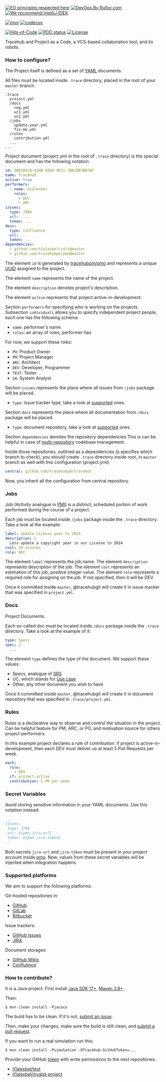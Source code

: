 [![EO principles respected here](https://www.elegantobjects.org/badge.svg)](https://www.elegantobjects.org)
[![DevOps By Rultor.com](http://www.rultor.com/b/trarcehubpm/tracehub)](http://www.rultor.com/p/tracehubpm/tracehub)
[![We recommend IntelliJ IDEA](https://www.elegantobjects.org/intellij-idea.svg)](https://www.jetbrains.com/idea/)

[![mvn](https://github.com/tracehubpm/tracehub/actions/workflows/mvn.yml/badge.svg)](https://github.com/tracehubpm/tracehub/actions/workflows/mvn.yml)
[![codecov](https://codecov.io/gh/tracehubpm/tracehub/graph/badge.svg?token=hXMw1jvPJo)](https://codecov.io/gh/tracehubpm/tracehub)

[![Hits-of-Code](https://hitsofcode.com/github/tracehubpm/tracehub)](https://hitsofcode.com/view/github/tracehubpm/tracehub)
[![PDD status](http://www.0pdd.com/svg?name=tracehubpm/tracehub)](http://www.0pdd.com/p?name=tracehubpm/tracehub)
[![License](https://img.shields.io/badge/license-MIT-green.svg)](https://github.com/tracehubpm/tracehub/blob/master/LICENSE.txt)

Tracehub and Project as a Code, a VCS-based collaboration tool, and its robots.

### How to configure?

The Project itself is defined as a set of [YAML](https://en.wikipedia.org/wiki/YAML) documents.

All files must be located inside `.trace` directory,
placed in the root of your `master` branch.

```text
.trace
  project.yml
  /docs
    req.yml
    uc1.yml
    uc2.yml
  /jobs
    update-year.yml
    fix-me.yml
  /rules
    contribution.yml
  ...
...
```

Project document (project.yml in the root of `.trace` directory) is the special document
and has the following notation:

```yaml
id: 5B0185CB-424B-42D4-9631-7B628B7BB78F
name: Tracehub
active: true
performers:
  - name: h1alexbel
    roles:
      - DEV
      - ARC
issues:
  type: JIRA
  url: ...
  token: ...
docs:
  type: Confluence
  url: ...
  token: ...
dependencies:
  - github.com/h1alexbel/cdit@master
  - github.com/tracehubpm/pmo@master
```

The element `id` is generated by [tracehubpm/pmo](https://github.com/tracehubpm/pmo)
and represents a unique [UUID](https://en.wikipedia.org/wiki/Universally_unique_identifier)
assigned to the project.

The element `name` represents the name of the project.

The element `description` denotes project's description.

The element `active` represents that project active-in-development.

Section `performers` for specifying who is working on the projects.
Subsection `individuals` allows you to specify independent project people, each one has
the following schema:
* `name`: performer's name
* `roles`: an array of roles, performer has

For now, we support these roles:
* `PO`: Product Owner
* `PM`: Project Manager
* `ARC`: Architect
* `DEV`: Developer, Programmer
* `TEST`: Tester
* `SA`: System Analyst


Section `issues` represents the place where all issues from `/jobs` package
will be placed.
* `type`: issue tracker type, take a look at [supported](#supported-platforms) ones.

Section `docs` represents the place where all documentation from `/docs` package
will be placed.
* `type`: document repository, take a look at [supported](#supported-platforms) ones.

Section `dependencies` denotes the repository dependencies
This is can be helpful in case of [multi-repository](https://www.gitkraken.com/blog/git-multi-repo-vs-git-mono-repo#git-multi-repo-pros-cons) codebase management.

Inside those repositories, outlined as a dependencies (`@` specifies which branch to check),
you should create `.trace` directory inside root, in `master` branch as well
with this configuration (project.yml):

```yaml
central: github.com/tracehubpm/tracebot
```
Now, you inherit all the configuration from central repository.

### Jobs

Job (Activity analogue in [PMI](https://www.pmi.org/pmbok-guide-standards/lexicon)) is a distinct,
scheduled portion of work performed during the course of a project.

Each job must be located inside `/jobs` package inside the `.trace` directory.
Take a look at the example:

```yaml
label: Update License year to 2024
description: |
  Lets update a copyright year in our License to 2024
cost: 20 minutes
role: ARC
```

The element `label` represents the job name.
The element `description` represents description of the job.
The element `cost` represents an estimation of this job, positive integer value.
The element `role` represents a required role for assigning on the job.
If not specified, then it will be DEV.

Once it committed inside `master`, @tracehubgit will create it in issue-tracker that was
specified in `project.yml`.

### Docs

Project Documents.

Each so-called doc must be located inside `/docs` package inside the `.trace` directory.
Take a look at the example of it:

```yaml
type: Specs
spec: |-
  ...
```

The element `type` defines the type of the document.
We support these values:
* Specs, analogue of [SRS](https://ieeexplore.ieee.org/document/278253)
* UC, which stands for [Use case](https://en.wikipedia.org/wiki/Use_case)
* Other, any other document you wish to have

Once it committed inside `master`, @tracehubgit will create it in document repository that was
specified in `.trace/project.yml`.

### Rules

Rules is a declarative way to observe and control
the situation in the project.
Can be helpful feature for PM, ARC, or PO, and
motivation source for others project-performers.

In this example project declares a rule of contribution:
if project is active-in-development, then
each DEV must deliver us at least 5 Pull Requests per week.

```yaml
each:
  role:
    - DEV
  if: project.active
  contribution: 5 PR per week
```

### Secret Variables

Avoid storing sensitive information in your YAML documents.
Use this notation instead:

```yaml
...
issues:
 type: JIRA
 url: ${pmo.jira-url}
 token: ${pmo.jira-token}
...
```

Both secrets `jira-url` and `jira-token` must be present in your project account
inside [pmo](https://github.com/tracehubpm/pmo).
Now, values from these secret variables will be injected when integration happens.

### Supported platforms

We aim to support the following platforms:

Git-hosted repositories in:
* [GitHub](https://github.com)
* [GitLab](https://gitlab.com)
* [Bitbucket](https://bitbucket.org)

Issue trackers:
* [GitHub Issues](https://github.com/features/issues)
* [JIRA](https://www.atlassian.com/software/jira)

Document storages:
* [GitHub Wikis](https://docs.github.com/en/communities/documenting-your-project-with-wikis/about-wikis)
* [Confluence](https://www.atlassian.com/software/confluence)

### How to contribute?

It is a Java project. First install [Java SDK 17+](https://www.oracle.com/java/technologies/downloads), [Maven 3.8+](https://maven.apache.org).

Then:

```shell
$ mvn clean install -Pjacoco
```

The build has to be clean. If it's not, [submit an issue](https://github.com/tracehubpm/tracehub/issues).

Then, make your changes, make sure the build is still clean, and [submit a pull request](https://www.yegor256.com/2014/04/15/github-guidelines.html).

If you want to run a real simulation run this:

```shell
$ mvn clean install -Psimulation -DTracehub-GitHubToken=...
```

Provide your GitHub [token](https://github.com/settings/tokens) with write permissions 
to the next repositories:

* [h1alexbel/test](https://github.com/h1alexbel/test)
* [h1alexbel/invalid-project](https://github.com/h1alexbel/invalid-project)
